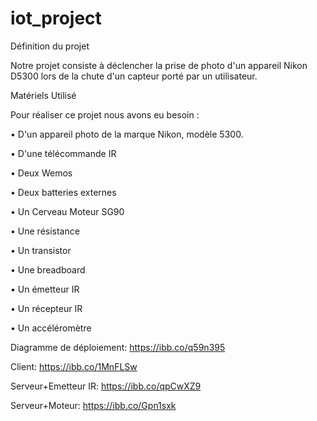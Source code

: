 # iot_project

Définition du projet

Notre projet consiste à déclencher la prise de photo d'un appareil Nikon D5300 lors de la chute d'un capteur porté par un utilisateur.


Matériels Utilisé

Pour réaliser ce projet nous avons eu besoin :

•    D'un appareil photo de la marque Nikon, modèle 5300.

•    D'une télécommande IR

•    Deux Wemos

•    Deux batteries externes

•    Un Cerveau Moteur SG90

•    Une résistance

•    Un transistor

•    Une breadboard

•    Un émetteur IR

•    Un récepteur IR

•    Un accéléromètre


Diagramme de déploiement: 
https://ibb.co/q59n395

Client:
https://ibb.co/1MnFLSw

Serveur+Emetteur IR:
https://ibb.co/qpCwXZ9

Serveur+Moteur:
https://ibb.co/Gpn1sxk
